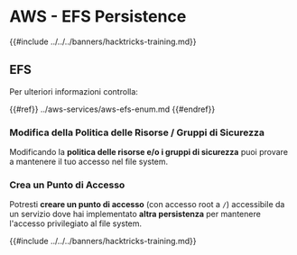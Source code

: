 # AWS - EFS Persistence

{{#include ../../../banners/hacktricks-training.md}}

## EFS

Per ulteriori informazioni controlla:

{{#ref}}
../aws-services/aws-efs-enum.md
{{#endref}}

### Modifica della Politica delle Risorse / Gruppi di Sicurezza

Modificando la **politica delle risorse e/o i gruppi di sicurezza** puoi provare a mantenere il tuo accesso nel file system.

### Crea un Punto di Accesso

Potresti **creare un punto di accesso** (con accesso root a `/`) accessibile da un servizio dove hai implementato **altra persistenza** per mantenere l'accesso privilegiato al file system.

{{#include ../../../banners/hacktricks-training.md}}
